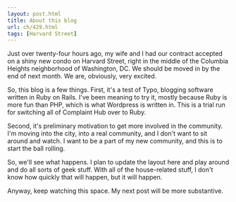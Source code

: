 ```yaml
---
layout: post.html
title: About this blog
url: ch/429.html
tags: [Harvard Street]
---
```

Just over twenty-four hours ago, my wife and I had our contract accepted on a shiny new condo on Harvard Street, right in the middle of the Columbia Heights neighborhood of Washington, DC. We should be moved in by the end of next month. We are, obviously, very excited.

So, this blog is a few things. First, it's a test of Typo, blogging software written in Ruby on Rails. I've been meaning to try it, mostly because Ruby is more fun than PHP, which is what Wordpress is written in. This is a trial run for switching all of Complaint Hub over to Ruby.

Second, it's preliminary motivation to get more involved in the community. I'm moving into the city, into a real community, and I don't want to sit around and watch. I want to be a part of my new community, and this is to start the ball rolling.

So, we'll see what happens. I plan to update the layout here and play around and do all sorts of geek stuff. With all of the house-related stuff, I don't know how quickly that will happen, but it will happen.

Anyway, keep watching this space. My next post will be more substantive.

